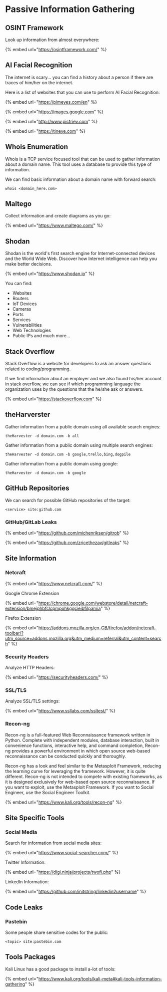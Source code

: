 # Passive Information Gathering

## OSINT Framework

Look up information from almost everywhere:

{% embed url="https://osintframework.com/" %}

## AI Facial Recognition

The internet is scary... you can find a history about a person if there are traces of him/her on the internet.&#x20;

Here is a list of websites that you can use to perform AI Facial Recognition:

{% embed url="https://pimeyes.com/en" %}

{% embed url="https://images.google.com" %}

{% embed url="http://www.pictriev.com" %}

{% embed url="https://tineye.com" %}

## Whois Enumeration

Whois is a TCP service focused tool that can be used to gather information about a domain name. This tool uses a database to provide this type of information.&#x20;

We can find basic information about a domain name with forward search:

```
whois <domain_here.com>
```

## Maltego

Collect information and create diagrams as you go:

{% embed url="https://www.maltego.com/" %}

## Shodan

Shodan is the world's first search engine for Internet-connected devices and the World Wide Web. Discover how Internet intelligence can help you make better decisions.

{% embed url="https://www.shodan.io" %}

You can find:

* Websites
* Routers
* IoT Devices
* Cameras&#x20;
* Ports&#x20;
* Services
* Vulnerabilities&#x20;
* Web Technologies&#x20;
* Public IPs and much more...

## Stack Overflow

Stack Overflow is a website for developers to ask an answer questions related to coding/programming.

If we find information about an employer and we also found his/her account in stack overflow, we can see if which programming language the organization uses by the questions that the he/she ask or answers.

{% embed url="https://stackoverflow.com" %}

## theHarverster

Gather information from a public domain using all available search engines:

```
theHarvester -d domain.com -b all
```

Gather information from a public domain using multiple search engines:

```
theHarvester -d domain.com -b google,trello,bing,dogpile
```

Gather information from a public domain using google:

```
theHarvester -d domain.com -b google
```

## GitHub Repositories

We can search for possible GitHub repositories of the target:

```
<service> site:github.com
```

### GitHub/GitLab Leaks

{% embed url="https://github.com/michenriksen/gitrob" %}

{% embed url="https://github.com/zricethezav/gitleaks" %}

## Site Information

### Netcraft

{% embed url="https://www.netcraft.com/" %}

Google Chrome Extension

{% embed url="https://chrome.google.com/webstore/detail/netcraft-extension/bmejphbfclcpmpohkggcjeibfilpamia" %}

Firefox Extension

{% embed url="https://addons.mozilla.org/en-GB/firefox/addon/netcraft-toolbar/?utm_source=addons.mozilla.org&utm_medium=referral&utm_content=search" %}

### Security Headers

Analyze HTTP Headers:

{% embed url="https://securityheaders.com/" %}

### SSL/TLS

Analyze SSL/TLS settings:

{% embed url="https://www.ssllabs.com/ssltest/" %}

### Recon-ng

Recon-ng is a full-featured Web Reconnaissance framework written in Python. Complete with independent modules, database interaction, built in convenience functions, interactive help, and command completion, Recon-ng provides a powerful environment in which open source web-based reconnaissance can be conducted quickly and thoroughly.

Recon-ng has a look and feel similar to the Metasploit Framework, reducing the learning curve for leveraging the framework. However, it is quite different. Recon-ng is not intended to compete with existing frameworks, as it is designed exclusively for web-based open source reconnaissance. If you want to exploit, use the Metasploit Framework. If you want to Social Engineer, use the Social Engineer Toolkit.

{% embed url="https://www.kali.org/tools/recon-ng" %}

## Site Specific Tools

### Social Media

Search for information from social media sites:

{% embed url="https://www.social-searcher.com/" %}

Twitter Information:

{% embed url="https://digi.ninja/projects/twofi.php" %}

LinkedIn Information:

{% embed url="https://github.com/initstring/linkedin2username" %}

## Code Leaks

### Pastebin

Some people share sensitive codes for the public:

```
<topic> site:pastebin.com
```

## Tools Packages

Kali Linux has a good package to install a-lot of tools:

{% embed url="https://www.kali.org/tools/kali-meta#kali-tools-information-gathering" %}
